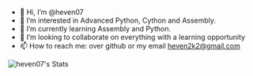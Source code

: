 - 👋 Hi, I’m @heven07
- 👀 I’m interested in Advanced Python, Cython and Assembly.
- 🌱 I’m currently learning Assembly and Python.
- 💞️ I’m looking to collaborate on everything with a learning opportunity
- 📫 How to reach me: over github or my email heven2k2@gmail.com

![heven07's Stats](https://github-readme-stats.vercel.app/api?username=heven07&theme=transparent&show_icons=true&hide_border=true&count_private=true)
<!---
heven07/heven07 is a ✨ special ✨ repository because its `README.md` (this file) appears on your GitHub profile.
You can click the Preview link to take a look at your changes.
--->
